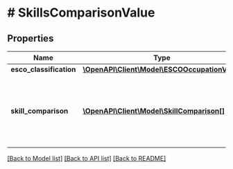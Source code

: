 # # SkillsComparisonValue

## Properties

Name | Type | Description | Notes
------------ | ------------- | ------------- | -------------
**esco_classification** | [**\OpenAPI\Client\Model\ESCOOccupationValue**](ESCOOccupationValue.md) |  | [optional]
**skill_comparison** | [**\OpenAPI\Client\Model\SkillComparison[]**](SkillComparison.md) | This field shows the list of the comparison among the origin and destination skills. | [optional]

[[Back to Model list]](../../README.md#models) [[Back to API list]](../../README.md#endpoints) [[Back to README]](../../README.md)
